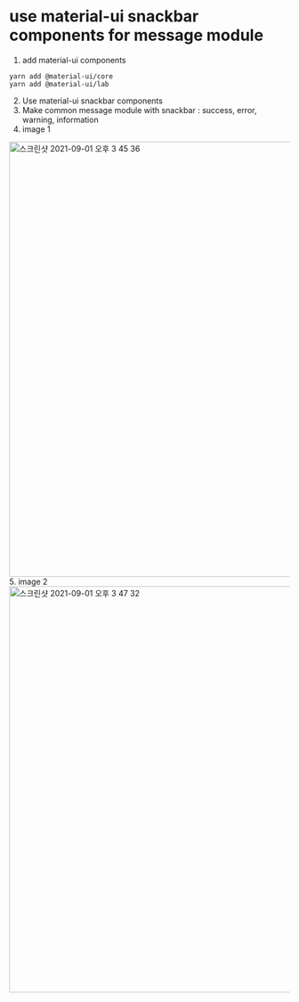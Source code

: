# use material-ui snackbar components for message module
1. add material-ui components
```
yarn add @material-ui/core
yarn add @material-ui/lab
```
2. Use material-ui snackbar components
3. Make common message module with snackbar : success, error, warning, information 
4. image 1
<img width="781" alt="스크린샷 2021-09-01 오후 3 45 36" src="https://user-images.githubusercontent.com/53844621/131624719-8f3b6899-7aaa-4e30-985f-64b2dd960998.png">
5. image 2
<img width="729" alt="스크린샷 2021-09-01 오후 3 47 32" src="https://user-images.githubusercontent.com/53844621/131624923-cd5ad3b8-9ceb-421e-bcdb-3ef9e831d672.png">
